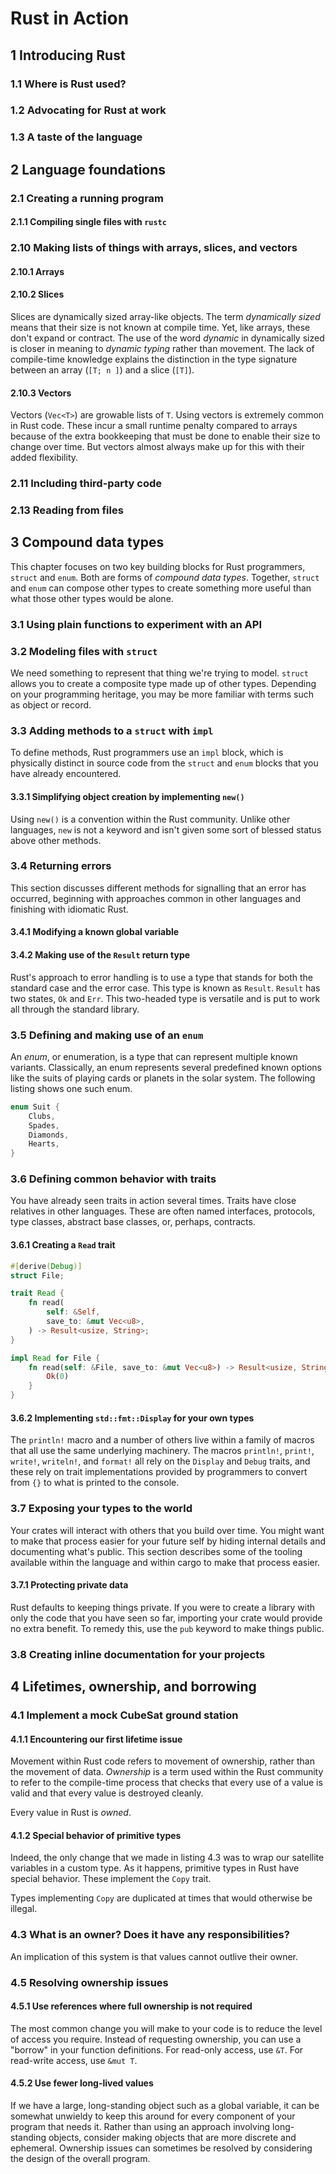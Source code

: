 # Rust in Action

## 1 Introducing Rust

### 1.1 Where is Rust used?

### 1.2 Advocating for Rust at work

### 1.3 A taste of the language

## 2 Language foundations

### 2.1 Creating a running program

#### 2.1.1 Compiling single files with `rustc`

### 2.10 Making lists of things with arrays, slices, and vectors

#### 2.10.1 Arrays

#### 2.10.2 Slices

Slices are dynamically sized array-like objects.
The term *dynamically sized* means that their size is not known at compile time.
Yet, like arrays, these don't expand or contract.
The use of the word *dynamic* in dynamically sized is closer in meaning to *dynamic typing* rather than movement.
The lack of compile-time knowledge explains the distinction in the type signature between an array (`[T; n ]`) and a slice (`[T]`).

#### 2.10.3 Vectors

Vectors (`Vec<T>`) are growable lists of `T`.
Using vectors is extremely common in Rust code.
These incur a small runtime penalty compared to arrays because of the extra bookkeeping that must be done to enable their size to change over time.
But vectors almost always make up for this with their added flexibility.

### 2.11 Including third-party code

### 2.13 Reading from files

## 3 Compound data types

This chapter focuses on two key building blocks for Rust programmers, `struct` and `enum`.
Both are forms of *compound data types*.
Together, `struct` and `enum` can compose other types to create something more useful than what those other types would be alone.

### 3.1 Using plain functions to experiment with an API

### 3.2 Modeling files with `struct`

We need something to represent that thing we're trying to model.
`struct` allows you to create a composite type made up of other types.
Depending on your programming heritage, you may be more familiar with terms such as object or record.

### 3.3 Adding methods to a `struct` with `impl`

To define methods, Rust programmers use an `impl` block, which is physically distinct in source code from the `struct` and `enum` blocks that you have already encountered.

#### 3.3.1 Simplifying object creation by implementing `new()`

Using `new()` is a convention within the Rust community.
Unlike other languages, `new` is not a keyword and isn't given some sort of blessed status above other methods.

### 3.4 Returning errors

This section discusses different methods for signalling that an error has occurred, beginning with approaches common in other languages and finishing with idiomatic Rust.

#### 3.4.1 Modifying a known global variable

#### 3.4.2 Making use of the `Result` return type

Rust's approach to error handling is to use a type that stands for both the standard case and the error case.
This type is known as `Result`.
`Result` has two states, `Ok` and `Err`.
This two-headed type is versatile and is put to work all through the standard library.

### 3.5 Defining and making use of an `enum`

An *enum*, or enumeration, is a type that can represent multiple known variants.
Classically, an enum represents several predefined known options like the suits of playing cards or planets in the solar system.
The following listing shows one such enum.
```rust
enum Suit {
    Clubs,
    Spades,
    Diamonds,
    Hearts,
}
```

### 3.6 Defining common behavior with traits

You have already seen traits in action several times.
Traits have close relatives in other languages.
These are often named interfaces, protocols, type classes, abstract base classes, or, perhaps, contracts.

#### 3.6.1 Creating a `Read` trait

```rust
#[derive(Debug)]
struct File;

trait Read {
    fn read(
        self: &Self,
        save_to: &mut Vec<u8>,
    ) -> Result<usize, String>;
}

impl Read for File {
    fn read(self: &File, save_to: &mut Vec<u8>) -> Result<usize, String> {
        Ok(0)
    }
}
```

#### 3.6.2 Implementing `std::fmt::Display` for your own types

The `println!` macro and a number of others live within a family of macros that all use the same underlying machinery.
The macros `println!`, `print!`, `write!`, `writeln!`, and `format!` all rely on the `Display` and `Debug` traits, and these rely on trait implementations provided by programmers to convert from `{}` to what is printed to the console.

### 3.7 Exposing your types to the world

Your crates will interact with others that you build over time.
You might want to make that process easier for your future self by hiding internal details and documenting what's public.
This section describes some of the tooling available within the language and within cargo to make that process easier.

#### 3.7.1 Protecting private data

Rust defaults to keeping things private.
If you were to create a library with only the code that you have seen so far, importing your crate would provide no extra benefit.
To remedy this, use the `pub` keyword to make things public.

### 3.8 Creating inline documentation for your projects

## 4 Lifetimes, ownership, and borrowing

### 4.1 Implement a mock CubeSat ground station

#### 4.1.1 Encountering our first lifetime issue

Movement within Rust code refers to movement of ownership, rather than the movement of data.
*Ownership* is a term used within the Rust community to refer to the compile-time process that checks that every use of a value is valid and that every value is destroyed cleanly.

Every value in Rust is *owned*.

#### 4.1.2 Special behavior of primitive types

Indeed, the only change that we made in listing 4.3 was to wrap our satellite variables in a custom type.
As it happens, primitive types in Rust have special behavior.
These implement the `Copy` trait.

Types implementing `Copy` are duplicated at times that would otherwise be illegal.

### 4.3 What is an owner? Does it have any responsibilities?

An implication of this system is that values cannot outlive their owner.

### 4.5 Resolving ownership issues

#### 4.5.1 Use references where full ownership is not required

The most common change you will make to your code is to reduce the level of access you require.
Instead of requesting ownership, you can use a "borrow" in your function definitions.
For read-only access, use `&T`.
For read-write access, use `&mut T`.

#### 4.5.2 Use fewer long-lived values

If we have a large, long-standing object such as a global variable, it can be somewhat unwieldy to keep this around for every component of your program that needs it.
Rather than using an approach involving long-standing objects, consider making objects that are more discrete and ephemeral.
Ownership issues can sometimes be resolved by considering the design of the overall program.
